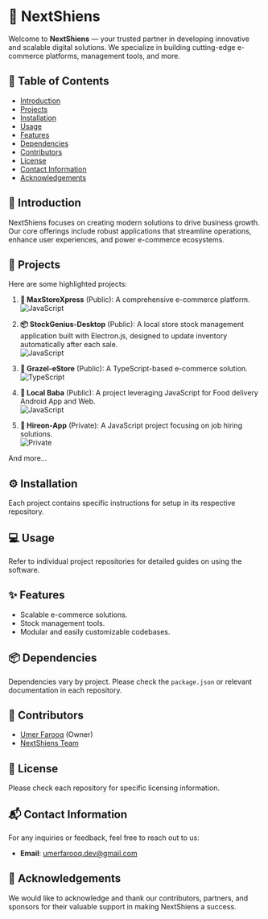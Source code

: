 # 🌟 NextShiens

Welcome to **NextShiens** — your trusted partner in developing innovative and scalable digital solutions. We specialize in building cutting-edge e-commerce platforms, management tools, and more.

## 📑 Table of Contents
- [Introduction](#introduction)
- [Projects](#projects)
- [Installation](#installation)
- [Usage](#usage)
- [Features](#features)
- [Dependencies](#dependencies)
- [Contributors](#contributors)
- [License](#license)
- [Contact Information](#contact-information)
- [Acknowledgements](#acknowledgements)

## 🚀 Introduction
NextShiens focuses on creating modern solutions to drive business growth. Our core offerings include robust applications that streamline operations, enhance user experiences, and power e-commerce ecosystems.

## 📂 Projects
Here are some highlighted projects:

1. **🛒 MaxStoreXpress** (Public): A comprehensive e-commerce platform.  
   ![JavaScript](https://img.shields.io/badge/JavaScript-yellow)

2. **📦 StockGenius-Desktop** (Public): A local store stock management application built with Electron.js, designed to update inventory automatically after each sale.  
   ![JavaScript](https://img.shields.io/badge/JavaScript-yellow)

3. **🏪 Grazel-eStore** (Public): A TypeScript-based e-commerce solution.  
   ![TypeScript](https://img.shields.io/badge/TypeScript-blue)

4. **📁 Local Baba** (Public): A project leveraging JavaScript for Food delivery Android App and Web.  
   ![JavaScript](https://img.shields.io/badge/JavaScript-yellow)

5. **👔 Hireon-App** (Private): A JavaScript project focusing on job hiring solutions.  
   ![Private](https://img.shields.io/badge/Status-Private-red)

And more...

## ⚙️ Installation
Each project contains specific instructions for setup in its respective repository.

## 💻 Usage
Refer to individual project repositories for detailed guides on using the software.

## ✨ Features
- Scalable e-commerce solutions.
- Stock management tools.
- Modular and easily customizable codebases.

## 📦 Dependencies
Dependencies vary by project. Please check the `package.json` or relevant documentation in each repository.

## 👥 Contributors
- [Umer Farooq](https://github.com/umerfarok) (Owner)
- [NextShiens Team](https://github.com/NextShiens)

## 📜 License
Please check each repository for specific licensing information.

## 📬 Contact Information
For any inquiries or feedback, feel free to reach out to us:
- **Email**: [umerfarooq.dev@gmail.com](mailto:umerfarooq.dev@gmail.com)

## 🙏 Acknowledgements
We would like to acknowledge and thank our contributors, partners, and sponsors for their valuable support in making NextShiens a success.
